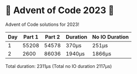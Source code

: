# 🎄 Advent of Code 2023 🎅

Advent of Code solutions for 2023!

| Day | Part 1 | Part 2 | Duration | No IO Duration |
| --- | ------ | ------ | -------- | -------------- |
| 1   | 55208  | 54578  | 370μs    | 251μs          |
| 2   | 2600   | 86036  | 1940μs   | 1866μs         |

Total duration: 2311μs (Total no IO duration 2117μs)
